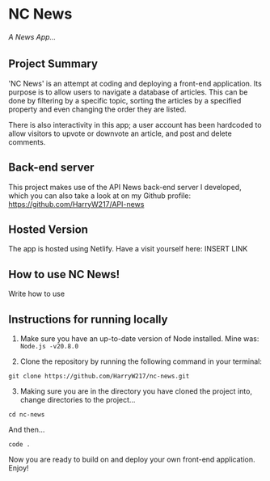 # NC News

###### A News App...

## Project Summary

'NC News' is an attempt at coding and deploying a front-end application. Its purpose is to allow users to navigate a database of articles. This can be done by filtering by a specific topic, sorting the articles by a specified property and even changing the order they are listed.

There is also interactivity in this app; a user account has been hardcoded to allow visitors to upvote or downvote an article, and post and delete comments.

## Back-end server

This project makes use of the API News back-end server I developed, which you can also take a look at on my Github profile: https://github.com/HarryW217/API-news

## Hosted Version

The app is hosted using Netlify. Have a visit yourself here: INSERT LINK

## How to use NC News!

Write how to use

## Instructions for running locally

1. Make sure you have an up-to-date version of Node installed. Mine was: `Node.js -v20.8.0`

2. Clone the repository by running the following command in your terminal:

```
git clone https://github.com/HarryW217/nc-news.git
```

3. Making sure you are in the directory you have cloned the project into, change directories to the project...

```
cd nc-news
```

And then...

```
code .
```

Now you are ready to build on and deploy your own front-end application. Enjoy!